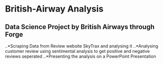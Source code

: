 # British-Airway Analysis
## Data Science Project by British Airways through Forge
..*Scraping Data from Review website SkyTrax and analysing it
..*Analysing customer review using sentimental analysis to get positive and negative reviews seperated
..*Presenting the analysis on a PowerPoint Presentation
